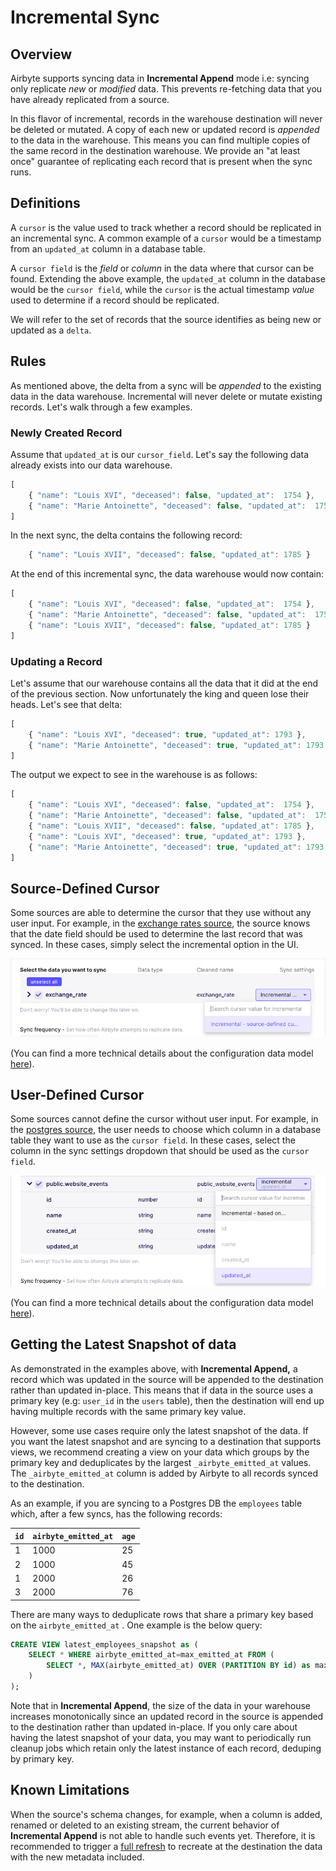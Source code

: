 # Incremental Sync

## Overview

Airbyte supports syncing data in **Incremental Append** mode i.e: syncing only replicate _new_ or _modified_ data. This prevents re-fetching data that you have already replicated from a source.

In this flavor of incremental, records in the warehouse destination will never be deleted or mutated. A copy of each new or updated record is _appended_ to the data in the warehouse. This means you can find multiple copies of the same record in the destination warehouse. We provide an "at least once" guarantee of replicating each record that is present when the sync runs.

## Definitions

A `cursor` is the value used to track whether a record should be replicated in an incremental sync. A common example of a `cursor` would be a timestamp from an `updated_at` column in a database table.

A `cursor field` is the _field_ or _column_ in the data where that cursor can be found. Extending the above example, the `updated_at` column in the database would be the `cursor field`, while the `cursor` is the actual timestamp _value_ used to determine if a record should be replicated.

We will refer to the set of records that the source identifies as being new or updated as a `delta`.

## Rules

As mentioned above, the delta from a sync will be _appended_ to the existing data in the data warehouse. Incremental will never delete or mutate existing records. Let's walk through a few examples.

### Newly Created Record

Assume that `updated_at` is our `cursor_field`. Let's say the following data already exists into our data warehouse.

```javascript
[
    { "name": "Louis XVI", "deceased": false, "updated_at":  1754 },
    { "name": "Marie Antoinette", "deceased": false, "updated_at":  1755 }
]
```

In the next sync, the delta contains the following record:

```javascript
    { "name": "Louis XVII", "deceased": false, "updated_at": 1785 }
```

At the end of this incremental sync, the data warehouse would now contain:

```javascript
[
    { "name": "Louis XVI", "deceased": false, "updated_at":  1754 },
    { "name": "Marie Antoinette", "deceased": false, "updated_at":  1755 },
    { "name": "Louis XVII", "deceased": false, "updated_at": 1785 }
]
```

### Updating a Record

Let's assume that our warehouse contains all the data that it did at the end of the previous section. Now unfortunately the king and queen lose their heads. Let's see that delta:

```javascript
[
    { "name": "Louis XVI", "deceased": true, "updated_at": 1793 },
    { "name": "Marie Antoinette", "deceased": true, "updated_at": 1793 }
]
```

The output we expect to see in the warehouse is as follows:

```javascript
[
    { "name": "Louis XVI", "deceased": false, "updated_at":  1754 },
    { "name": "Marie Antoinette", "deceased": false, "updated_at":  1755 },
    { "name": "Louis XVII", "deceased": false, "updated_at": 1785 },
    { "name": "Louis XVI", "deceased": true, "updated_at": 1793 },
    { "name": "Marie Antoinette", "deceased": true, "updated_at": 1793 }
]
```

## Source-Defined Cursor

Some sources are able to determine the cursor that they use without any user input. For example, in the [exchange rates source](../integrations/sources/exchangeratesapi-io.md), the source knows that the date field should be used to determine the last record that was synced. In these cases, simply select the incremental option in the UI.

![](../.gitbook/assets/incremental_source_defined.png)

\(You can find a more technical details about the configuration data model [here](catalog.md)\).

## User-Defined Cursor

Some sources cannot define the cursor without user input. For example, in the [postgres source](../integrations/sources/postgres.md), the user needs to choose which column in a database table they want to use as the `cursor field`. In these cases, select the column in the sync settings dropdown that should be used as the `cursor field`.

![](../.gitbook/assets/incremental_user_defined.png)

\(You can find a more technical details about the configuration data model [here](catalog.md)\).

## Getting the Latest Snapshot of data

As demonstrated in the examples above, with **Incremental Append,** a record which was updated in the source will be appended to the destination rather than updated in-place. This means that if data in the source uses a primary key \(e.g: `user_id` in the `users` table\), then the destination will end up having multiple records with the same primary key value. 

However, some use cases require only the latest snapshot of the data. If you want the latest snapshot and are syncing to a destination that supports views, we recommend creating a view on your data which groups by the primary key and deduplicates by the largest `_airbyte_emitted_at` values. The `_airbyte_emitted_at` column is added by Airbyte to all records synced to the destination. 

As an example, if you are syncing to a Postgres DB the `employees` table which, after a few syncs, has the following records: 

| `id` | `airbyte_emitted_at` | `age` |
| :--- | :--- | :--- |
| 1 | 1000 | 25 |
| 2 | 1000 | 45 |
| 1 | 2000 | 26 |
| 3 | 2000 | 76 |

There are many ways to deduplicate rows that share a primary key based on the `airbyte_emitted_at` . One example is the below query:

```sql
CREATE VIEW latest_employees_snapshot as (
    SELECT * WHERE airbyte_emitted_at=max_emitted_at FROM (
        SELECT *, MAX(airbyte_emitted_at) OVER (PARTITION BY id) as max_emitted_at FROM employees
    ) 
);
```



Note that in **Incremental Append**, the size of the data in your warehouse increases monotonically since an updated record in the source is appended to the destination rather than updated in-place. If you only care about having the latest snapshot of your data, you may want to periodically run cleanup jobs which retain only the latest instance of each record, deduping by primary key.

## Known Limitations

When the source's schema changes, for example, when a column is added, renamed or deleted to an existing stream, the current behavior of **Incremental Append** is not able to handle such events yet. Therefore, it is recommended to trigger a [full refresh](full-refresh.md) to recreate at the destination the data with the new metadata included.


